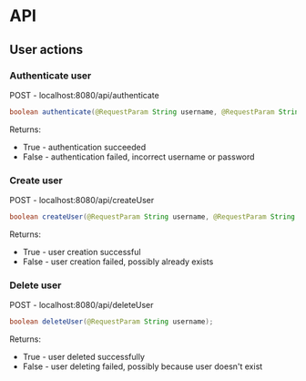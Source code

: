 # API
## User actions
### Authenticate user
POST - localhost:8080/api/authenticate
```java
boolean authenticate(@RequestParam String username, @RequestParam String password);
```

Returns:<br>
- True - authentication succeeded
- False - authentication failed, incorrect username or password

### Create user
POST - localhost:8080/api/createUser
```java
boolean createUser(@RequestParam String username, @RequestParam String password);
```

Returns:<br>
- True - user creation successful
- False - user creation failed, possibly already exists

### Delete user
POST - localhost:8080/api/deleteUser
```java
boolean deleteUser(@RequestParam String username);
```

Returns:<br>
- True - user deleted successfully
- False - user deleting failed, possibly because user doesn't exist